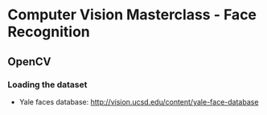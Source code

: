# Computer Vision Masterclass - Face Recognition

## OpenCV

### Loading the dataset

- Yale faces database: http://vision.ucsd.edu/content/yale-face-database

